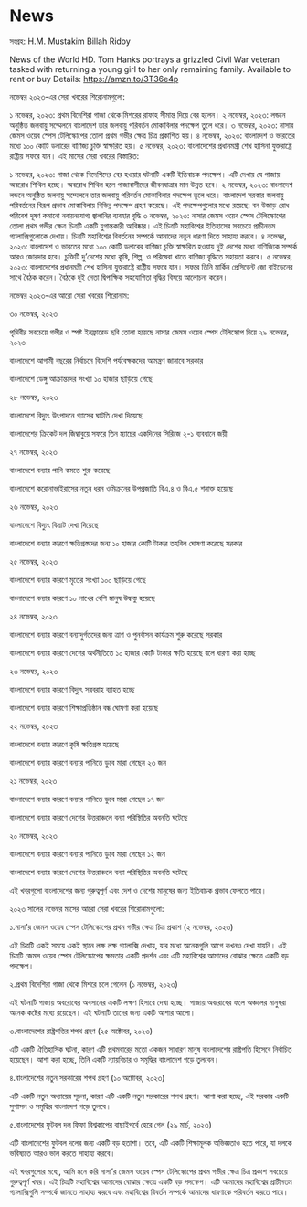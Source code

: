 # News
সংগ্রহ: H.M. Mustakim Billah Ridoy

News of the World
HD. Tom Hanks portrays a grizzled Civil War veteran tasked with returning a young girl to her only remaining family.
Available to rent or buy
Details:
https://amzn.to/3T36e4p

নভেম্বর ২০২৩-এর সেরা খবরের শিরোনামগুলো:

১ নভেম্বর, ২০২৩: প্রথম বিদেশিরা গাজা থেকে মিশরের রাফাহ সীমান্ত দিয়ে বের হলেন।
২ নভেম্বর, ২০২৩: লন্ডনে অনুষ্ঠিত জলবায়ু সম্মেলনে বাংলাদেশ তার জলবায়ু পরিবর্তন মোকাবিলার পদক্ষেপ তুলে ধরে।
৩ নভেম্বর, ২০২৩: নাসার জেমস ওয়েব স্পেস টেলিস্কোপের তোলা প্রথম গভীর ক্ষেত্র চিত্র প্রকাশিত হয়।
৪ নভেম্বর, ২০২৩: বাংলাদেশ ও ভারতের মধ্যে ১০০ কোটি ডলারের বাণিজ্য চুক্তি স্বাক্ষরিত হয়।
৫ নভেম্বর, ২০২৩: বাংলাদেশের প্রধানমন্ত্রী শেখ হাসিনা যুক্তরাষ্ট্রে রাষ্ট্রীয় সফরে যান।
এই মাসের সেরা খবরের বিস্তারিত:

১ নভেম্বর, ২০২৩: গাজা থেকে বিদেশিদের বের হওয়ার ঘটনাটি একটি ইতিবাচক পদক্ষেপ। এটি দেখায় যে গাজায় অবরোধ শিথিল হচ্ছে। অবরোধ শিথিল হলে গাজাবাসীদের জীবনযাত্রার মান উন্নত হবে।
২ নভেম্বর, ২০২৩: বাংলাদেশ লন্ডনে অনুষ্ঠিত জলবায়ু সম্মেলনে তার জলবায়ু পরিবর্তন মোকাবিলার পদক্ষেপ তুলে ধরে। বাংলাদেশ সরকার জলবায়ু পরিবর্তনের বিরূপ প্রভাব মোকাবিলায় বিভিন্ন পদক্ষেপ গ্রহণ করেছে। এই পদক্ষেপগুলোর মধ্যে রয়েছে:
বন উজাড় রোধ
পরিবেশ দূষণ কমানো
নবায়নযোগ্য জ্বালানির ব্যবহার বৃদ্ধি
৩ নভেম্বর, ২০২৩: নাসার জেমস ওয়েব স্পেস টেলিস্কোপের তোলা প্রথম গভীর ক্ষেত্র চিত্রটি একটি যুগান্তকারী আবিষ্কার। এই চিত্রটি মহাবিশ্বের ইতিহাসের সবচেয়ে প্রাচীনতম গ্যালাক্সিগুলোকে দেখায়। চিত্রটি মহাবিশ্বের বিবর্তনের সম্পর্কে আমাদের নতুন ধারণা দিতে সাহায্য করবে।
৪ নভেম্বর, ২০২৩: বাংলাদেশ ও ভারতের মধ্যে ১০০ কোটি ডলারের বাণিজ্য চুক্তি স্বাক্ষরিত হওয়ায় দুই দেশের মধ্যে বাণিজ্যিক সম্পর্ক আরও জোরদার হবে। চুক্তিটি দু’দেশের মধ্যে কৃষি, শিল্প, ও পরিষেবা খাতে বাণিজ্য বৃদ্ধিতে সহায়তা করবে।
৫ নভেম্বর, ২০২৩: বাংলাদেশের প্রধানমন্ত্রী শেখ হাসিনা যুক্তরাষ্ট্রে রাষ্ট্রীয় সফরে যান। সফরে তিনি মার্কিন প্রেসিডেন্ট জো বাইডেনের সাথে বৈঠক করেন। বৈঠকে দুই নেতা দ্বিপাক্ষিক সহযোগিতা বৃদ্ধির বিষয়ে আলোচনা করেন।

নভেম্বর ২০২৩-এর আরো সেরা খবরের শিরোনাম:

৩০ নভেম্বর, ২০২৩

পৃথিবীর সবচেয়ে গভীর ও স্পষ্ট ইনফ্রারেড ছবি তোলা হয়েছে নাসার জেমস ওয়েব স্পেস টেলিস্কোপ দিয়ে
২৯ নভেম্বর, ২০২৩

বাংলাদেশে আগামী বছরের নির্বাচনে বিদেশি পর্যবেক্ষকদের আমন্ত্রণ জানাবে সরকার

বাংলাদেশে ডেঙ্গু আক্রান্তদের সংখ্যা ১০ হাজার ছাড়িয়ে গেছে

২৮ নভেম্বর, ২০২৩

বাংলাদেশে বিদ্যুৎ উৎপাদনে গ্যাসের ঘাটতি দেখা দিয়েছে

বাংলাদেশের ক্রিকেট দল জিম্বাবুয়ে সফরে তিন ম্যাচের একদিনের সিরিজে ২-১ ব্যবধানে জয়ী

২৭ নভেম্বর, ২০২৩

বাংলাদেশে বন্যার পানি কমতে শুরু করেছে

বাংলাদেশে করোনাভাইরাসের নতুন ধরন ওমিক্রনের উপপ্রজাতি বিএ.৪ ও বিএ.৫ শনাক্ত হয়েছে

২৬ নভেম্বর, ২০২৩

বাংলাদেশে বিদ্যুৎ বিভ্রাট দেখা দিয়েছে

বাংলাদেশে বন্যার কারণে ক্ষতিগ্রস্তদের জন্য ১০ হাজার কোটি টাকার তহবিল ঘোষণা করেছে সরকার

২৫ নভেম্বর, ২০২৩

বাংলাদেশে বন্যার কারণে মৃতের সংখ্যা ১০০ ছাড়িয়ে গেছে

বাংলাদেশে বন্যার কারণে ১০ লাখের বেশি মানুষ উদ্বাস্তু হয়েছে

২৪ নভেম্বর, ২০২৩

বাংলাদেশে বন্যার কারণে বন্যাদুর্গতদের জন্য ত্রাণ ও পুনর্বাসন কার্যক্রম শুরু করেছে সরকার

বাংলাদেশে বন্যার কারণে দেশের অর্থনীতিতে ১০ হাজার কোটি টাকার ক্ষতি হয়েছে বলে ধারণা করা হচ্ছে

২৩ নভেম্বর, ২০২৩

বাংলাদেশে বন্যার কারণে বিদ্যুৎ সরবরাহ ব্যাহত হচ্ছে

বাংলাদেশে বন্যার কারণে শিক্ষাপ্রতিষ্ঠান বন্ধ ঘোষণা করা হয়েছে

২২ নভেম্বর, ২০২৩

বাংলাদেশে বন্যার কারণে কৃষি ক্ষতিগ্রস্ত হয়েছে

বাংলাদেশে বন্যার কারণে বন্যার পানিতে ডুবে মারা গেছেন ২৩ জন

২১ নভেম্বর, ২০২৩

বাংলাদেশে বন্যার কারণে বন্যার পানিতে ডুবে মারা গেছেন ১৭ জন

বাংলাদেশে বন্যার কারণে দেশের উত্তরাঞ্চলে বন্যা পরিস্থিতির অবনতি ঘটেছে

২০ নভেম্বর, ২০২৩

বাংলাদেশে বন্যার কারণে বন্যার পানিতে ডুবে মারা গেছেন ১২ জন

বাংলাদেশে বন্যার কারণে দেশের উত্তরাঞ্চলে বন্যা পরিস্থিতির অবনতি ঘটেছে

এই খবরগুলো বাংলাদেশের জন্য গুরুত্বপূর্ণ এবং দেশ ও দেশের মানুষের জন্য ইতিবাচক প্রভাব ফেলতে পারে।

২০২৩ সালের নভেম্বর মাসের আরো সেরা খবরের শিরোনামগুলো:

১.নাসা’র জেমস ওয়েব স্পেস টেলিস্কোপের প্রথম গভীর ক্ষেত্র চিত্র প্রকাশ (২ নভেম্বর, ২০২৩)

এই চিত্রটি একই সময়ে একই স্থানে লক্ষ লক্ষ গ্যালাক্সি দেখায়, যার মধ্যে অনেকগুলি আগে কখনও দেখা যায়নি। এই চিত্রটি জেমস ওয়েব স্পেস টেলিস্কোপের ক্ষমতার একটি প্রদর্শন এবং এটি মহাবিশ্বের আমাদের বোঝার ক্ষেত্রে একটি বড় পদক্ষেপ।

২.প্রথম বিদেশিরা গাজা থেকে মিশরে চলে গেলেন (১ নভেম্বর, ২০২৩)

এই ঘটনাটি গাজায় অবরোধের অবসানের একটি লক্ষণ হিসাবে দেখা হচ্ছে। গাজায় অবরোধের ফলে অঞ্চলের মানুষরা অনেক কষ্টের মধ্যে রয়েছেন। এই ঘটনাটি তাদের জন্য একটি আশার আলো।

৩.বাংলাদেশের রাষ্ট্রপতির শপথ গ্রহণ (২৫ অক্টোবর, ২০২৩)

এটি একটি ঐতিহাসিক ঘটনা, কারণ এটি প্রথমবারের মতো একজন সাধারণ মানুষ বাংলাদেশের রাষ্ট্রপতি হিসেবে নির্বাচিত হয়েছেন। আশা করা হচ্ছে, তিনি একটি ন্যায়বিচার ও সমৃদ্ধির বাংলাদেশ গড়ে তুলবেন।

৪.বাংলাদেশের নতুন সরকারের শপথ গ্রহণ (১০ অক্টোবর, ২০২৩)

এটি একটি নতুন অধ্যায়ের সূচনা, কারণ এটি একটি নতুন সরকারের শপথ গ্রহণ। আশা করা হচ্ছে, এই সরকার একটি সুশাসন ও সমৃদ্ধির বাংলাদেশ গড়ে তুলবে।

৫.বাংলাদেশের ফুটবল দল ফিফা বিশ্বকাপের বাছাইপর্বে হেরে গেল (২৯ মার্চ, ২০২৩)

এটি বাংলাদেশের ফুটবল দলের জন্য একটি বড় হতাশা। তবে, এটি একটি শিক্ষামূলক অভিজ্ঞতাও হতে পারে, যা দলকে ভবিষ্যতে আরও ভাল করতে সাহায্য করবে।

এই খবরগুলোর মধ্যে, আমি মনে করি নাসা’র জেমস ওয়েব স্পেস টেলিস্কোপের প্রথম গভীর ক্ষেত্র চিত্র প্রকাশ সবচেয়ে গুরুত্বপূর্ণ খবর। এই চিত্রটি মহাবিশ্বের আমাদের বোঝার ক্ষেত্রে একটি বড় পদক্ষেপ। এটি আমাদের মহাবিশ্বের প্রাচীনতম গ্যালাক্সিগুলি সম্পর্কে জানতে সাহায্য করবে এবং মহাবিশ্বের বিবর্তন সম্পর্কে আমাদের ধারণাকে পরিবর্তন করতে পারে।
